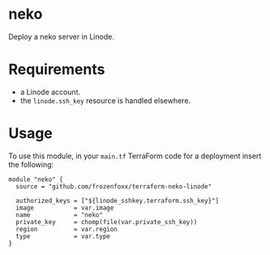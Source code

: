 # neko

 Deploy a neko server in Linode.

# Requirements

* a Linode account.
* the `linode.ssh_key` resource is handled elsewhere.

# Usage

To use this module, in your `main.tf` TerraForm code for a deployment insert the following:

``` code
module "neko" {
  source = "github.com/frozenfoxx/terraform-neko-linode"

  authorized_keys = ["${linode_sshkey.terraform.ssh_key}"]
  image           = var.image
  name            = "neko"
  private_key     = chomp(file(var.private_ssh_key))
  region          = var.region
  type            = var.type
}
```
